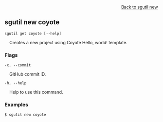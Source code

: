 <div id="readme" class="Box-body readme blob js-code-block-container">
<article class="markdown-body entry-content p-3 p-md-6" itemprop="text">
<p align="right">
<a href="https://github.com/fpgasystems/sgrt/blob/main/cli/manual/sgutil-new.md#sgutil-new">Back to sgutil new</a>
</p>

## sgutil new coyote

<code>sgutil get coyote [--help]</code>
<p>
  &nbsp; &nbsp; Creates a new project using Coyote Hello, world! template.
</p>
<!-- The number of parallel client threads to run is four by default. -->

### Flags
<code>-c, --commit <string></code>
<p>
  &nbsp; &nbsp; GitHub commit ID.
</p>

<code>-h, --help <string></code>
<p>
  &nbsp; &nbsp; Help to use this command.
</p>

### Examples
```
$ sgutil new coyote
```
